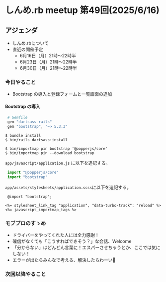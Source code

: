 # しんめ.rb meetup 第49回(2025/6/16)

## アジェンダ

- しんめ.rbについて
- 直近の開催予定
  - 6月16日（月）21時〜22時半
  - 6月23日（月）21時〜22時半
  - 6月30日（月）21時〜22時半

### 今日やること

- Bootstrap の導入と登録フォームと一覧画面の追加

#### Bootstrap の導入

```ruby
 # Gemfile
 gem "dartsass-rails"
 gem "bootstrap", "~> 5.3.3"
 ```
 ```
 $ bundle install
 $ bin/rails dartsass:install
 ```

 ```
 $ bin/importmap pin bootstrap '@popperjs/core'
 $ bin/importmap pin --download bootstrap
 ```

`app/javascript/application.js` に以下を追記する。

```javascript
 import "@popperjs/core"
 import "bootstrap"
```

`app/assets/stylesheets/application.scss`に以下を追記する。

```
 @import "bootstrap";
```

```
<%= stylesheet_link_tag "application", "data-turbo-track": "reload" %>
<%= javascript_importmap_tags %>
```

### モブプロのすゝめ

- ドライバーをやってくれた人には全力感謝！
- 確信がなくても「こうすればできそう？」な会話、Welcome
- 「分からない」はどんどん言葉に！エスパーさせちゃうとか、ここでは気にしない！
- エラーが出たらみんなで考える、解決したらわーい🙌

### 次回以降やること
